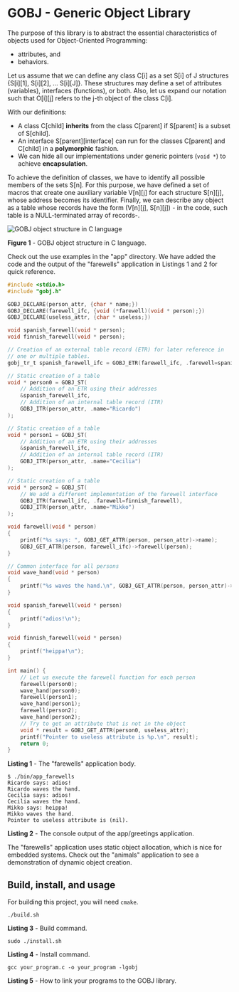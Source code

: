 # GOBJ - Generic Object Library

The purpose of this library is to abstract the essential characteristics of objects used for Object-Oriented Programming:

- attributes, and
- behaviors.

Let us assume that we can define any class C[i] as a set S[i] of J structures {S[i][1], S[i][2], ... S[i][J]}. These structures may define a set of attributes (variables), interfaces (functions), or both. Also, let us expand our notation such that O[i][j] refers to the j-th object of the class C[i].

With our definitions:

- A class C[child] **inherits** from the class C[parent] if S[parent] is a subset of S[child].
- An interface S[parent][interface] can run for the classes C[parent] and C[child] in a **polymorphic** fashion.
- We can hide all our implementations under generic pointers (`void *`) to achieve **encapsulation**.

To achieve the definition of classes, we have to identify all possible members of the sets S[n]. For this purpose, we have defined a set of macros that create one auxiliary variable V[n][j] for each structure S[n][j], whose address becomes its identifier. Finally, we can describe any object as a table whose records have the form (V[n][j], S[n][j]) - in the code, such table is a NULL-terminated array of records-.

![GOBJ object structure in C language](doc/../docs/gobj_object.svg)

**Figure 1** - GOBJ object structure in C language.

Check out the use examples in the "app" directory. We have added the code and the output of the "farewells" application in Listings 1 and 2 for quick reference.

```c
#include <stdio.h>
#include "gobj.h"

GOBJ_DECLARE(person_attr, {char * name;})
GOBJ_DECLARE(farewell_ifc, {void (*farewell)(void * person);})
GOBJ_DECLARE(useless_attr, {char * useless;})

void spanish_farewell(void * person);
void finnish_farewell(void * person);

// Creation of an external table record (ETR) for later reference in
// one or multiple tables.
gobj_tr_t spanish_farewell_ifc = GOBJ_ETR(farewell_ifc, .farewell=spanish_farewell);

// Static creation of a table
void * person0 = GOBJ_ST(
    // Addition of an ETR using their addresses
    &spanish_farewell_ifc,
    // Addition of an internal table record (ITR)
    GOBJ_ITR(person_attr, .name="Ricardo")
);

// Static creation of a table
void * person1 = GOBJ_ST(
    // Addition of an ETR using their addresses
    &spanish_farewell_ifc,
    // Addition of an internal table record (ITR)
    GOBJ_ITR(person_attr, .name="Cecilia")
);

// Static creation of a table
void * person2 = GOBJ_ST(
    // We add a different implementation of the farewell interface
    GOBJ_ITR(farewell_ifc, .farewell=finnish_farewell),
    GOBJ_ITR(person_attr, .name="Mikko")
);

void farewell(void * person)
{
    printf("%s says: ", GOBJ_GET_ATTR(person, person_attr)->name);
    GOBJ_GET_ATTR(person, farewell_ifc)->farewell(person);
}

// Common interface for all persons
void wave_hand(void * person)
{
    printf("%s waves the hand.\n", GOBJ_GET_ATTR(person, person_attr)->name);
}

void spanish_farewell(void * person)
{
    printf("adios!\n");
}

void finnish_farewell(void * person)
{
    printf("heippa!\n");
}

int main() {
    // Let us execute the farewell function for each person
    farewell(person0);
    wave_hand(person0);
    farewell(person1);
    wave_hand(person1);
    farewell(person2);
    wave_hand(person2);
    // Try to get an attribute that is not in the object
    void * result = GOBJ_GET_ATTR(person0, useless_attr);
    printf("Pointer to useless attribute is %p.\n", result);
    return 0;
}
```

**Listing 1** - The "farewells" application body.

```shell
$ ./bin/app_farewells 
Ricardo says: adios!
Ricardo waves the hand.
Cecilia says: adios!
Cecilia waves the hand.
Mikko says: heippa!
Mikko waves the hand.
Pointer to useless attribute is (nil).
```

**Listing 2** - The console output of the app/greetings application.

The "farewells" application uses static object allocation, which is nice for embedded systems. Check out the "animals" application to see a demonstration of dynamic object creation.

## Build, install, and usage

For building this project, you will need `cmake`. 

```shell
./build.sh
```

**Listing 3** - Build command.

```shell
sudo ./install.sh
```

**Listing 4** - Install command.

```shell
gcc your_program.c -o your_program -lgobj
```

**Listing 5** - How to link your programs to the GOBJ library.
